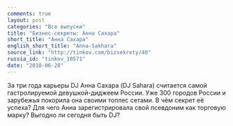 ```yaml
---
comments: true
layout: post
categories: "Все выпуски"
title: "Бизнес-секреты: Анна Сахара"
short_title: "Анна Сахара"
english_short_title: "Anna-Sakhara"
source_link: "http://tinkov.com/bizsekrety/40"
russia_id: "tinkov_10571"
date: "2010-06-28"
---
```

За три года карьеры DJ Анна Сахара (DJ Sahara) считается самой гастролируемой девушкой-диджеем России. Уже 300 городов России и зарубежья покорила она своими топлес сетами. В чём секрет её успеха? Для чего Анна зарегистрировала свой псевдоним как торговую марку? Выгодно ли сегодня быть DJ?
